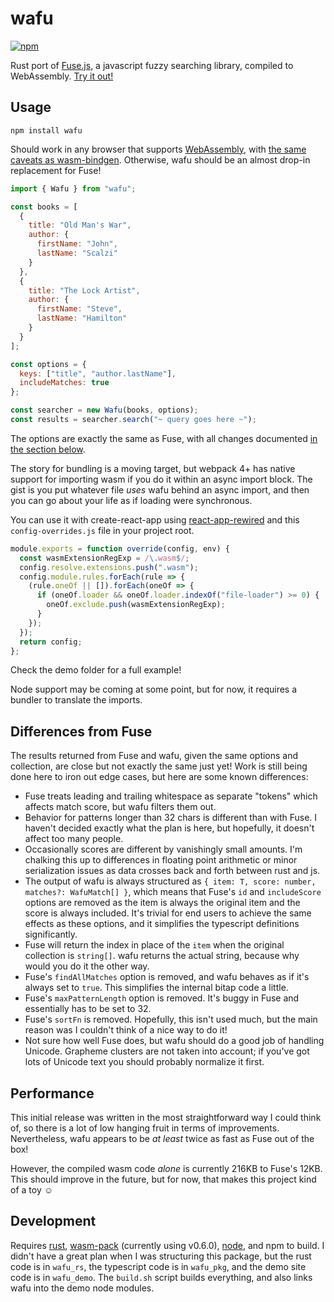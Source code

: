 # wafu

[![npm](https://img.shields.io/npm/v/wafu.svg)](https://www.npmjs.com/package/wafu)

Rust port of [Fuse.js](https://github.com/krisk/Fuse), a javascript fuzzy searching library, compiled to WebAssembly. [Try it out!](http://wafu.s3-website-us-east-1.amazonaws.com)

## Usage

```
npm install wafu
```

Should work in any browser that supports [WebAssembly](https://caniuse.com/#feat=wasm), with [the same caveats as wasm-bindgen](https://rustwasm.github.io/wasm-bindgen/reference/browser-support.html). Otherwise, wafu should be an almost drop-in replacement for Fuse!

```js
import { Wafu } from "wafu";

const books = [
  {
    title: "Old Man's War",
    author: {
      firstName: "John",
      lastName: "Scalzi"
    }
  },
  {
    title: "The Lock Artist",
    author: {
      firstName: "Steve",
      lastName: "Hamilton"
    }
  }
];

const options = {
  keys: ["title", "author.lastName"],
  includeMatches: true
};

const searcher = new Wafu(books, options);
const results = searcher.search("~ query goes here ~");
```

The options are exactly the same as Fuse, with all changes documented [in the section below](#differences-from-fuse).

The story for bundling is a moving target, but webpack 4+ has native support for importing wasm if you do it within an async import block. The gist is you put whatever file _uses_ wafu behind an async import, and then you can go about your life as if loading were synchronous.

You can use it with create-react-app using [react-app-rewired](https://github.com/timarney/react-app-rewired) and this `config-overrides.js` file in your project root.

```js
module.exports = function override(config, env) {
  const wasmExtensionRegExp = /\.wasm$/;
  config.resolve.extensions.push(".wasm");
  config.module.rules.forEach(rule => {
    (rule.oneOf || []).forEach(oneOf => {
      if (oneOf.loader && oneOf.loader.indexOf("file-loader") >= 0) {
        oneOf.exclude.push(wasmExtensionRegExp);
      }
    });
  });
  return config;
};
```

Check the demo folder for a full example!

Node support may be coming at some point, but for now, it requires a bundler to translate the imports.

## Differences from Fuse

The results returned from Fuse and wafu, given the same options and collection, are close but not exactly the same just yet! Work is still being done here to iron out edge cases, but here are some known differences:

- Fuse treats leading and trailing whitespace as separate "tokens" which affects match score, but wafu filters them out.
- Behavior for patterns longer than 32 chars is different than with Fuse. I haven't decided exactly what the plan is here, but hopefully, it doesn't affect too many people.
- Occasionally scores are different by vanishingly small amounts. I'm chalking this up to differences in floating point arithmetic or minor serialization issues as data crosses back and forth between rust and js.
- The output of wafu is always structured as `{ item: T, score: number, matches?: WafuMatch[] }`, which means that Fuse's `id` and `includeScore` options are removed as the item is always the original item and the score is always included. It's trivial for end users to achieve the same effects as these options, and it simplifies the typescript definitions significantly.
- Fuse will return the index in place of the `item` when the original collection is `string[]`. wafu returns the actual string, because why would you do it the other way.
- Fuse's `findAllMatches` option is removed, and wafu behaves as if it's always set to `true`. This simplifies the internal bitap code a little.
- Fuse's `maxPatternLength` option is removed. It's buggy in Fuse and essentially has to be set to 32.
- Fuse's `sortFn` is removed. Hopefully, this isn't used much, but the main reason was I couldn't think of a nice way to do it!
- Not sure how well Fuse does, but wafu should do a good job of handling Unicode. Grapheme clusters are not taken into account; if you've got lots of Unicode text you should probably normalize it first.

## Performance

This initial release was written in the most straightforward way I could think of, so there is a lot of low hanging fruit in terms of improvements. Nevertheless, wafu appears to be _at least_ twice as fast as Fuse out of the box!

However, the compiled wasm code _alone_ is currently 216KB to Fuse's 12KB. This should improve in the future, but for now, that makes this project kind of a toy ☺

## Development

Requires [rust](https://www.rust-lang.org/), [wasm-pack](https://github.com/rustwasm/wasm-pack) (currently using v0.6.0), [node](https://nodejs.org/en/), and npm to build. I didn't have a great plan when I was structuring this package, but the rust code is in `wafu_rs`, the typescript code is in `wafu_pkg`, and the demo site code is in `wafu_demo`. The `build.sh` script builds everything, and also links wafu into the demo node modules.
